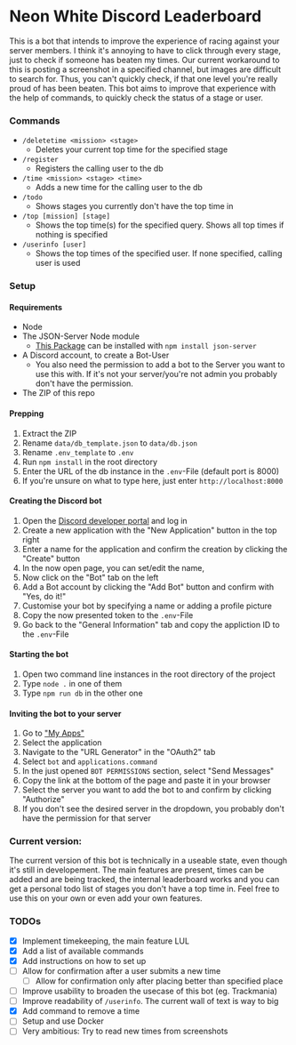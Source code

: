 # Neon White Discord Leaderboard
This is a bot that intends to improve the experience of racing against your server members. I think it's annoying to have to click through every stage, just to check if someone has beaten my times. Our current workaround to this is posting a screenshot in a specified channel, but images are difficult to search for. Thus, you can't quickly check, if that one level you're really proud of has been beaten. This bot aims to improve that experience with the help of commands, to quickly check the status of a stage or user.

### Commands
- `/deletetime <mission> <stage>`
  - Deletes your current top time for the specified stage
- `/register`
  - Registers the calling user to the db
- `/time <mission> <stage> <time>`
  - Adds a new time for the calling user to the db
- `/todo`
  - Shows stages you currently don't have the top time in
- `/top [mission] [stage]`
  - Shows the top time(s) for the specified query. Shows all top times if nothing is specified
- `/userinfo [user]`
  - Shows the top times of the specified user. If none specified, calling user is used

### Setup
#### Requirements
- Node
- The JSON-Server Node module
  - [This Package](https://www.npmjs.com/package/json-server) can be installed with `npm install json-server`
- A Discord account, to create a Bot-User
  - You also need the permission to add a bot to the Server you want to use this with. If it's not your server/you're not admin you probably don't have the permission.
- The ZIP of this repo
#### Prepping
1. Extract the ZIP
1. Rename `data/db_template.json` to `data/db.json`
1. Rename `.env_template` to `.env`
1. Run `npm install` in the root directory
1. Enter the URL of the db instance in the `.env`-File (default port is 8000)
  1. If you're unsure on what to type here, just enter `http://localhost:8000`
#### Creating the Discord bot
1. Open the [Discord developer portal](https://discord.com/developers/applications) and log in
1. Create a new application with the "New Application" button in the top right
1. Enter a  name for the application and confirm the creation by clicking the "Create" button
  1. In the now open page, you can set/edit the name, 
1. Now click on the "Bot" tab on the left
1. Add a Bot account by clicking the "Add Bot" button and confirm with "Yes, do it!"
  1. Customise your bot by specifying a name or adding a profile picture
1. Copy the now presented token to the `.env`-File
1. Go back to the "General Information" tab and copy the appliction ID to the `.env`-File
#### Starting the bot
1. Open two command line instances in the root directory of the project
  1. Type `node .` in one of them
  1. Type `npm run db` in the other one
#### Inviting the bot to your server
1. Go to ["My Apps"](https://discord.com/developers/applications/)
1. Select the application
1. Navigate to the "URL Generator" in the "OAuth2" tab
1. Select `bot` and `applications.command`
1. In the just opened `BOT PERMISSIONS` section, select "Send Messages"
1. Copy the link at the bottom of the page and paste it in your browser
1. Select the server you want to add the bot to and confirm by clicking "Authorize"
  1. If you don't see the desired server in the dropdown, you probably don't have the permission for that server

### Current version:
The current version of this bot is technically in a useable state, even though it's still in developement. The main features are present, times can be added and are being tracked, the internal leaderboard works and you can get a personal todo list of stages you don't have a top time in. Feel free to use this on your own or even add your own features.

### TODOs
- [x] Implement timekeeping, the main feature LUL
- [x] Add a list of available commands
- [x] Add instructions on how to set up
- [ ] Allow for confirmation after a user submits a new time
  - [ ] Allow for confirmation only after placing better than specified place
- [ ] Improve usability to broaden the usecase of this bot (eg. Trackmania)
- [ ] Improve readability of `/userinfo`. The current wall of text is way to big
- [x] Add command to remove a time
- [ ] Setup and use Docker
- [ ] Very ambitious: Try to read new times from screenshots